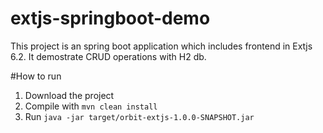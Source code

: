 # extjs-springboot-demo
This project is an spring boot application which includes frontend in Extjs 6.2. It demostrate CRUD operations with H2 db.

#How to run
1. Download the project
2. Compile with `mvn clean install`
3. Run `java -jar target/orbit-extjs-1.0.0-SNAPSHOT.jar`

